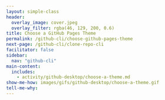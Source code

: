 ```yaml
---
layout: simple-class
header:
  overlay_image: cover.jpeg
  overlay_filter: rgba(46, 129, 200, 0.6)
title: Choose a GitHub Pages Theme
permalink: /github-cli/choose-github-pages-theme
next-page: /github-cli/clone-repo-cli
facilitator: false
sidebar:
  nav: "github-cli"
main-content:
  includes:
    - activity/github-desktop/choose-a-theme.md
show-me-how: images/gifs/github-desktop/choose-a-theme.gif
tell-me-why:
---
```


